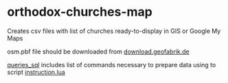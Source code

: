 # orthodox-churches-map
Creates csv files with list of churches ready-to-display in GIS or Google My Maps

osm.pbf file should be downloaded from [download.geofabrik.de](https://download.geofabrik.de)

[queries_sql](queries_sql.txt) includes list of commands necessary to prepare data using to script [instruction.lua](instruction.lua)
